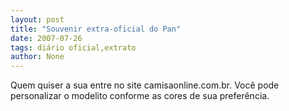 ```yaml
---
layout: post
title: "Souvenir extra-oficial do Pan"
date: 2007-07-26
tags: diário oficial,extrato
author: None
---
```

Quem quiser a sua entre no site camisaonline.com.br. Voc&ecirc; pode personalizar o modelito conforme as cores de sua prefer&ecirc;ncia.&nbsp; 